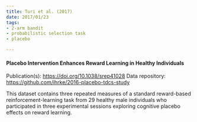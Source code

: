 ```yaml
---
title: Turi et al. (2017)
date: 2017/01/23
tags:
- 2-arm bandit
- probabilistic selection task
- placebo

---
```


#### Placebo Intervention Enhances Reward Learning in Healthy Individuals

Publication(s): https://doi.org/10.1038/srep41028
Data repository: https://github.com/ihrke/2016-placebo-tdcs-study

This dataset contains three repeated measures of a standard reward-based reinforcement-learning task from 29 healthy male individuals who participated in three experimental sessions exploring cognitive placebo effects on reward learning.
